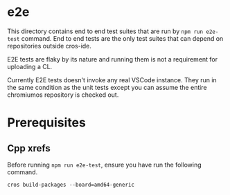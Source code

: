 # e2e

This directory contains end to end test suites that are run by `npm run
e2e-test` command. End to end tests are the only test suites that can depend on
repositories outside cros-ide.

E2E tests are flaky by its nature and running them is not a requirement for
uploading a CL.

Currently E2E tests doesn't invoke any real VSCode instance. They run in the
same condition as the unit tests except you can assume the entire chromiumos
repository is checked out.

# Prerequisites

## Cpp xrefs

Before running `npm run e2e-test`, ensure you have run the following command.

```
cros build-packages --board=amd64-generic
```
